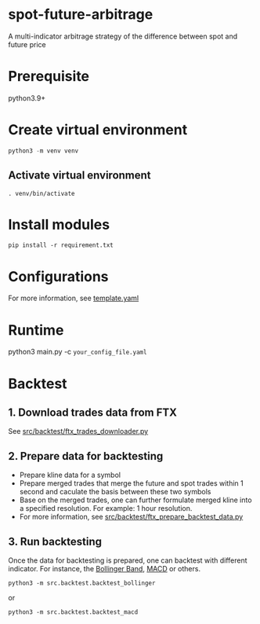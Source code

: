 # spot-future-arbitrage
A multi-indicator arbitrage strategy of the difference between spot and future price

# Prerequisite
python3.9+

# Create virtual environment
```python
python3 -m venv venv
```

## Activate virtual environment
```
. venv/bin/activate
```

# Install modules
```
pip install -r requirement.txt
```

# Configurations
For more information, see [template.yaml](template.yaml)

# Runtime
python3 main.py -c `your_config_file.yaml`

# Backtest

## 1. Download trades data from FTX
See [src/backtest/ftx_trades_downloader.py](src/backtest/ftx_trades_downloader.py)

## 2. Prepare data for backtesting

- Prepare kline data for a symbol
- Prepare merged trades that merge the future and spot trades within 1 second and caculate the basis between these two symbols
- Base on the merged trades, one can further formulate merged kline into a specified resolution. For example: 1 hour resolution.
- For more information, see [src/backtest/ftx_prepare_backtest_data.py](src/backtest/ftx_prepare_backtest_data.py)

## 3. Run backtesting

Once the data for backtesting is prepared, one can backtest with different indicator. For instance, the [Bollinger Band](src/backtest/backtest_bollinger.py), [MACD](src/backtest/backtest_macd.py) or others.

```
python3 -m src.backtest.backtest_bollinger
```
or
```
python3 -m src.backtest.backtest_macd
```
